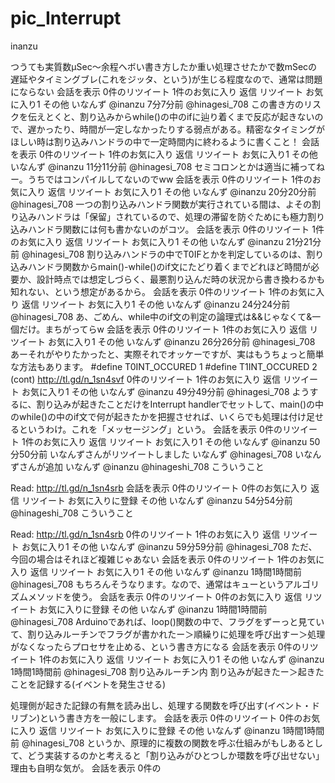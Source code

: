 # pic_Interrupt
inanzu


つうても実質数μSec〜余程ヘボい書き方したか重い処理させたかで数mSecの遅延やタイミングブレ(これをジッタ、という)が生じる程度なので、通常は問題にならない
会話を表示 0件のリツイート 1件のお気に入り
返信  リツイート  お気に入り1
その他
 いなんず ‏@inanzu  7分7分前
@hinagesi_708 この書き方のリスクを伝えとくと、割り込みからwhile()の中のifに辿り着くまで反応が起きないので、遅かったり、時間が一定しなかったりする弱点がある。精密なタイミングがほしい時は割り込みハンドラの中で一定時間内に終わるように書くこと！
会話を表示 0件のリツイート 1件のお気に入り
返信  リツイート  お気に入り1
その他
 いなんず ‏@inanzu  11分11分前
@hinagesi_708 セミコロンとかは適当に補ってねー。うちではコンパイルしてないのでww
会話を表示 0件のリツイート 1件のお気に入り
返信  リツイート  お気に入り1
その他
 いなんず ‏@inanzu  20分20分前
@hinagesi_708 一つの割り込みハンドラ関数が実行されている間は、よその割り込みハンドラは「保留」されているので、処理の滞留を防ぐためにも極力割り込みハンドラ関数には何も書かないのがコツ。
会話を表示 0件のリツイート 1件のお気に入り
返信  リツイート  お気に入り1
その他
 いなんず ‏@inanzu  21分21分前
@hinagesi_708 割り込みハンドラの中でT0IFとかを判定しているのは、割り込みハンドラ関数からmain()-while()のif文にたどり着くまでどれほど時間が必要か、設計時点では想定しづらく、最悪割り込んだ時の状況から書き換わるかも知れない、という想定があるから。
会話を表示 0件のリツイート 1件のお気に入り
返信  リツイート  お気に入り1
その他
 いなんず ‏@inanzu  24分24分前
@hinagesi_708 あ、ごめん、while中のif文の判定の論理式は&&じゃなくて&一個だけ。まちがってらw
会話を表示 0件のリツイート 1件のお気に入り
返信  リツイート  お気に入り1
その他
 いなんず ‏@inanzu  26分26分前
@hinagesi_708 あーそれがやりたかったと、実際それでオッケーですが、実はもうちょっと簡単な方法もあります。 #define T0INT_OCCURED 1 #define T1INT_OCCURED 2 (cont) http://tl.gd/n_1sn4svf 
0件のリツイート 1件のお気に入り
返信  リツイート  お気に入り1
その他
 いなんず ‏@inanzu  49分49分前
@hinagesi_708 ようするに、割り込みが起きたことだけをInterrupt handlerでセットして、main()の中のwhile()の中のif文で何が起きたかを把握させれば、いくらでも処理は付け足せるというわけ。これを「メッセージング」という。
会話を表示 0件のリツイート 1件のお気に入り
返信  リツイート  お気に入り1
その他
 いなんず ‏@inanzu  50分50分前
いなんずさんがリツイートしました いなんず
@hinagesi_708 いなんずさんが追加
いなんず @inanzu
@hinageshi_708 こういうこと

Read: http://tl.gd/n_1sn4srb 
会話を表示 0件のリツイート 0件のお気に入り
返信  リツイート  お気に入りに登録
その他
 いなんず ‏@inanzu  54分54分前
@hinageshi_708 こういうこと

Read: http://tl.gd/n_1sn4srb 
0件のリツイート 1件のお気に入り
返信  リツイート  お気に入り1
その他
 いなんず ‏@inanzu  59分59分前
@hinagesi_708 ただ、今回の場合はそれほど複雑じゃあない
会話を表示 0件のリツイート 1件のお気に入り
返信  リツイート  お気に入り1
その他
 いなんず ‏@inanzu  1時間1時間前
@hinagesi_708 もちろんそうなります。なので、通常はキューというアルゴリズムメソッドを使う。
会話を表示 0件のリツイート 0件のお気に入り
返信  リツイート  お気に入りに登録
その他
 いなんず ‏@inanzu  1時間1時間前
@hinagesi_708 Arduinoであれば、loop()関数の中で、フラグをずーっと見ていて、割り込みルーチンでフラグが書かれたー＞順繰りに処理を呼び出すー＞処理がなくなったらプロセサを止める、という書き方になる
会話を表示 0件のリツイート 1件のお気に入り
返信  リツイート  お気に入り1
その他
 いなんず ‏@inanzu  1時間1時間前
@hinagesi_708
割り込みルーチン内
割り込みが起きたー＞起きたことを記録する(イベントを発生させる)

処理側が起きた記録の有無を読み出し、処理する関数を呼び出す(イベント・ドリブン)という書き方を一般にします。
会話を表示 0件のリツイート 0件のお気に入り
返信  リツイート  お気に入りに登録
その他
 いなんず ‏@inanzu  1時間1時間前
@hinagesi_708 というか、原理的に複数の関数を呼ぶ仕組みがもしあるとして、どう実装するのかと考えると「割り込みがひとつしか環数を呼び出せない」理由も自明な気が。
会話を表示 0件の
